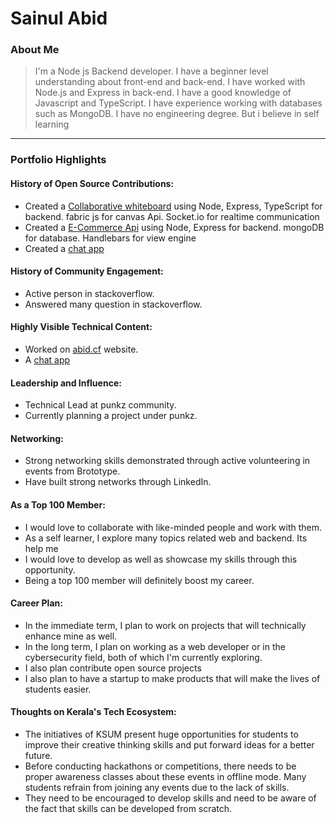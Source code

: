 # Sainul Abid

### About Me

> I'm a Node js Backend developer. I have a beginner level understanding about front-end and back-end. I have worked with Node.js and Express in back-end. I have a good knowledge of Javascript and TypeScript. I have experience working with databases such as MongoDB.
> I have no engineering degree. But i believe in self learning
---

### Portfolio Highlights

#### History of Open Source Contributions:

- Created a [Collaborative whiteboard](https://github.com/abidta/collaborative-whiteboard) using Node, Express, TypeScript for backend. fabric js for canvas Api. Socket.io for realtime communication
- Created a [E-Commerce Api](https://github.com/abidta/shopping-cart) using Node, Express for backend. mongoDB for database. Handlebars for view engine
- Created a [chat app](https://chatapp-6uu0.onrender.com/)

#### History of Community Engagement:

- Active person in stackoverflow.
- Answered many question in stackoverflow.

#### Highly Visible Technical Content:

- Worked on [abid.cf](https://www.abid.cf) website.
- A [chat app](https://chatapp-6uu0.onrender.com/)

#### Leadership and Influence:

- Technical Lead at punkz community.
- Currently planning a project under punkz.

#### Networking:

- Strong networking skills demonstrated through active volunteering in events from Brototype.
- Have built strong networks through LinkedIn.

#### As a Top 100 Member:

- I would love to collaborate with like-minded people and work with them.
- As a self learner, I explore many topics related web and backend. Its help me
- I would love to develop as well as showcase my skills through this opportunity.
- Being a top 100 member will definitely boost my career.

#### Career Plan:

- In the immediate term, I plan to work on projects that will technically enhance mine as well.
- In the long term, I plan on working as a web developer or in the cybersecurity field, both of which I'm currently exploring.
- I also plan contribute open source projects
- I also plan to have a startup to make products that will make the lives of students easier.

#### Thoughts on Kerala's Tech Ecosystem:

- The initiatives of KSUM present huge opportunities for students to improve their creative thinking skills and put forward ideas for a better future.
- Before conducting hackathons or competitions, there needs to be proper awareness classes about these events in offline mode. Many students refrain from joining any events due to the lack of skills.
- They need to be encouraged to develop skills and need to be aware of the fact that skills can be developed from scratch.
